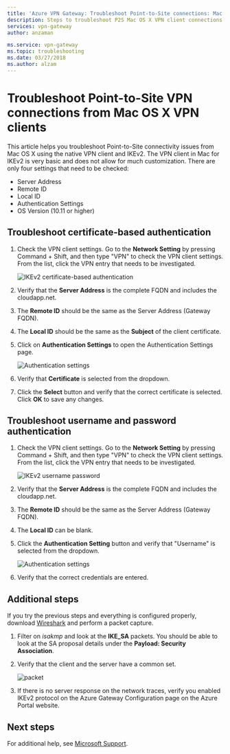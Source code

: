 ```yaml
---
title: 'Azure VPN Gateway: Troubleshoot Point-to-Site connections: Mac OS X clients'
description: Steps to troubleshoot P2S Mac OS X VPN client connections
services: vpn-gateway
author: anzaman

ms.service: vpn-gateway
ms.topic: troubleshooting
ms.date: 03/27/2018
ms.author: alzam
---
```


# Troubleshoot Point-to-Site VPN connections from Mac OS X VPN clients

This article helps you troubleshoot Point-to-Site connectivity issues from Mac OS X using the native VPN client and IKEv2. The VPN client in Mac for IKEv2 is very basic and does not allow for much customization. There are only four settings that need to be checked:

* Server Address
* Remote ID
* Local ID
* Authentication Settings
* OS Version (10.11 or higher)


## <a name="VPNClient"></a> Troubleshoot certificate-based authentication
1. Check the VPN client settings. Go to the **Network Setting** by pressing Command + Shift, and then type "VPN" to check the VPN client settings. From the list, click the VPN entry that needs to be investigated.

   ![IKEv2 certificate-based authentication](./media/vpn-gateway-troubleshoot-point-to-site-osx-ikev2/ikev2cert1.jpg)
2. Verify that the **Server Address** is the complete FQDN and includes the cloudapp.net.
3. The **Remote ID** should be the same as the Server Address (Gateway FQDN).
4. The **Local ID** should be the same as the **Subject** of the client certificate.
5. Click on **Authentication Settings** to open the Authentication Settings page.

   ![Authentication settings](./media/vpn-gateway-troubleshoot-point-to-site-osx-ikev2/ikev2auth2.jpg)
6. Verify that **Certificate** is selected from the dropdown.
7. Click the **Select** button and verify that the correct certificate is selected. Click **OK** to save any changes.

## <a name="ikev2"></a>Troubleshoot username and password authentication

1. Check the VPN client settings. Go to the **Network Setting** by pressing Command + Shift, and then type "VPN" to check the VPN client settings. From the list, click the VPN entry that needs to be investigated.

   ![IKEv2 username password](./media/vpn-gateway-troubleshoot-point-to-site-osx-ikev2/ikev2user3.jpg)
2. Verify that the **Server Address** is the complete FQDN and includes the cloudapp.net.
3. The **Remote ID** should be the same as the Server Address (Gateway FQDN).
4. The **Local ID** can be blank.
5. Click the **Authentication Setting** button and verify that "Username" is selected from the dropdown.

   ![Authentication settings](./media/vpn-gateway-troubleshoot-point-to-site-osx-ikev2/ikev2auth4.jpg)
6. Verify that the correct credentials are entered.

## <a name="additional"></a>Additional steps

If you try the previous steps and everything is configured properly, download [Wireshark](https://www.wireshark.org/#download) and perform a packet capture.

1. Filter on *isakmp* and look at the **IKE_SA** packets. You should be able to look at the SA proposal details under the **Payload: Security Association**. 
2. Verify that the client and the server have a common set.

   ![packet](./media/vpn-gateway-troubleshoot-point-to-site-osx-ikev2/packet5.jpg) 
  
3. If there is no server response on the network traces, verify you enabled IKEv2 protocol on the Azure Gateway Configuration page on the Azure Portal website.

## Next steps
For additional help, see [Microsoft Support](https://portal.azure.com/?#blade/Microsoft_Azure_Support/HelpAndSupportBlade).
